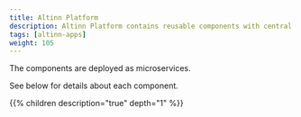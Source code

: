 ```yaml
---
title: Altinn Platform
description: Altinn Platform contains reusable components with central functionality that can be reused by apps. This includes storage, authentication, authorization and serveral more.
tags: [altinn-apps]
weight: 105
---
```


The components are deployed as microservices.

See below for details about each component.

{{% children description="true" depth="1" %}}
